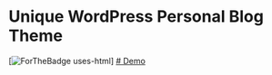 # Unique WordPress Personal Blog Theme
[![ForTheBadge uses-html](http://ForTheBadge.com/images/badges/uses-html.svg)]
<a href="http://as.iblogger.org" target="_blank"># Demo</a>


